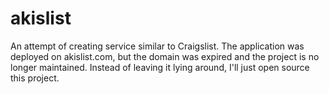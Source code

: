 # akislist
An attempt of creating service similar to Craigslist. The application was deployed on akislist.com, but the domain was expired and the project is no longer maintained. Instead of leaving it lying around, I'll just open source this project.
